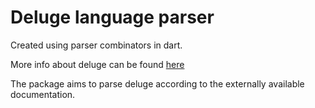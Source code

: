 # Deluge language parser

Created using parser combinators in dart.

More info about deluge can be found [here](https://www.zoho.com/creator/newhelp/script/deluge-overview.html)

The package aims to parse deluge according to the externally available documentation. 
